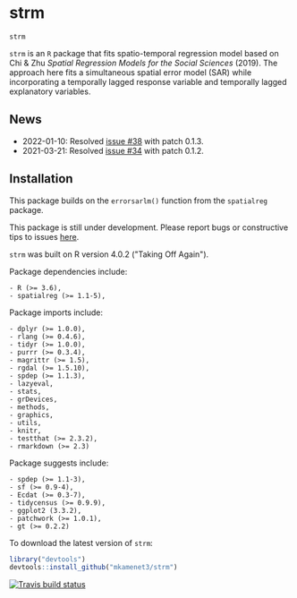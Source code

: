 # strm

`strm`

`strm` is an `R` package that fits spatio-temporal regression model based on Chi & Zhu *Spatial Regression Models for the Social Sciences* (2019). The approach here fits a simultaneous spatial error model (SAR) while incorporating a temporally lagged response variable and temporally lagged explanatory variables.

## News

- 2022-01-10: Resolved [issue #38](https://github.com/mkamenet3/strm/issues/38) with patch 0.1.3.
- 2021-03-21: Resolved [issue #34](https://github.com/mkamenet3/strm/issues/34) with patch 0.1.2.

## Installation


This package builds on the `errorsarlm()` function from the `spatialreg` package.

This package is still under development. Please report bugs or constructive tips to issues [here](https://github.com/mkamenet3/strm/issues).


`strm` was built on R version 4.0.2 ("Taking Off Again").

Package dependencies include:

    - R (>= 3.6),
    - spatialreg (>= 1.1-5),
   

Package imports include:

    - dplyr (>= 1.0.0),
    - rlang (>= 0.4.6),
    - tidyr (>= 1.0.0),
    - purrr (>= 0.3.4),
    - magrittr (>= 1.5),
    - rgdal (>= 1.5.10),
    - spdep (>= 1.1.3),
    - lazyeval,
    - stats,
    - grDevices,
    - methods,
    - graphics,
    - utils,
    - knitr,
    - testthat (>= 2.3.2),
    - rmarkdown (>= 2.3)
    
Package suggests include:

    - spdep (>= 1.1-3),
    - sf (>= 0.9-4),
    - Ecdat (>= 0.3-7),
    - tidycensus (>= 0.9.9),
    - ggplot2 (3.3.2),
    - patchwork (>= 1.0.1),
    - gt (>= 0.2.2)


To download the latest version of `strm`:

```R
library("devtools")
devtools::install_github("mkamenet3/strm")

```

  <!-- badges: start -->
  [![Travis build status](https://app.travis-ci.com/mkamenet3/strm.svg?branch=master&status=passed)](https://app.travis-ci.com/github/mkamenet3/strm)
  
  <!-- badges: end -->
<!--[![Build Status](https://travis-ci.com/mkamenet3/strm.svg?token=aPo4kopCe3udvbX77YvH&branch=master)](https://travis-ci.com/mkamenet3/strm)-->

